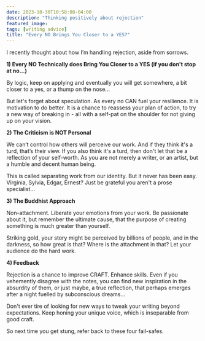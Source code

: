 ```yaml
---
date: 2023-10-30T10:58:08-04:00
description: "Thinking positively about rejection"
featured_image: 
tags: [writing advice]
title: "Every NO Brings You Closer to a YES?"
---
```


I recently thought about how I’m handling rejection, aside from sorrows.

**1) Every NO Technically does Bring You Closer to a YES (if you don't stop at no...)**

By logic, keep on applying and eventually you will get somewhere, a bit closer to a yes, or a thump on the nose... 

But let's forget about speculation. As every no CAN fuel your resilience. It is motivation to do better. It is a chance to reassess your plan of action, to try a new way of breaking in - all with a self-pat on the shoulder for not giving up on your vision.

**2) The Criticism is NOT Personal**

We can’t control how others will perceive our work. And if they think it's a turd, that’s their view. If you also think it's a turd, then don't let that be a reflection of your self-worth. As you are not merely a writer, or an artist, but a humble and decent human being. 

This is called separating work from our identity. But it never has been easy. Virginia, Sylvia, Edgar, Ernest? Just be grateful you aren't a prose specialist...

**3) The Buddhist Approach**

Non-attachment. Liberate your emotions from your work. Be passionate about it, but remember the ultimate cause, that the purpose of creating something is much greater than yourself. 

Striking gold, your story might be perceived by billions of people, and in the darkness, so how great is that? Where is the attachment in that? Let your audience do the hard work.

**4) Feedback**

Rejection is a chance to improve CRAFT. Enhance skills. Even if you vehemently disagree with the notes, you can find new inspiration in the absurdity of them, or just maybe, a true reflection, that perhaps emerges after a night fuelled by subconscious dreams...

Don't ever tire of looking for new ways to tweak your writing beyond expectations. Keep honing your unique voice, which is inseparable from good craft. 

So next time you get stung, refer back to these four fail-safes. 
